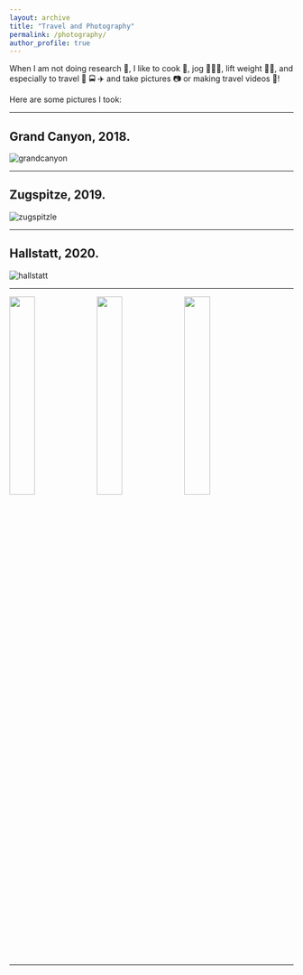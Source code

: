 ```yaml
---
layout: archive
title: "Travel and Photography"
permalink: /photography/
author_profile: true
---
```


When I am not doing research 🔬, I like to cook 🍳, jog 🏃🏼‍♂️, lift weight 🏋🏼, and especially to travel 🚞 🚍 ✈️ and take pictures 📷 or making travel videos 🎥!

Here are some pictures I took:

---

Grand Canyon, 2018.
---
![grandcanyon](https://i.imgur.com/dJhlXUi.jpg)

---

Zugspitze, 2019.
---
![zugspitzle](https://i.imgur.com/74tvUOn.jpg)

---

Hallstatt, 2020.
---
![hallstatt](https://i.imgur.com/3lyFpah.jpg)


---
<img src="https://i.imgur.com/8psK5dI.jpg" width="30%">
<img src="https://i.imgur.com/Y48NZJs.jpg" width="30%">
<img src="https://i.imgur.com/cLopi4b.jpg" width="30%">

---
